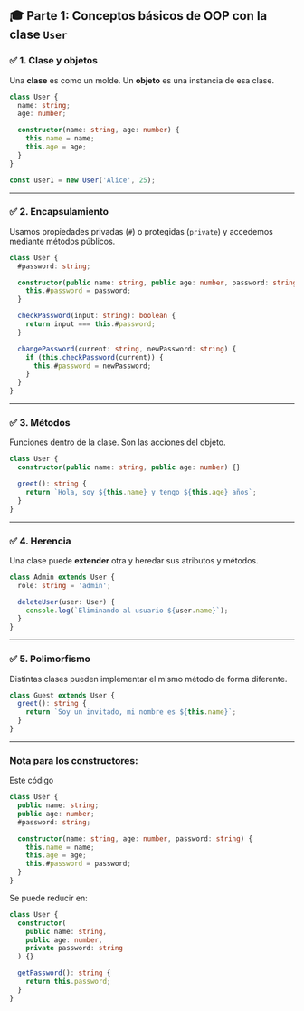 ## 🎓 Parte 1: Conceptos básicos de OOP con la clase `User`

### ✅ 1. **Clase y objetos**

Una **clase** es como un molde. Un **objeto** es una instancia de esa clase.

```ts
class User {
  name: string;
  age: number;

  constructor(name: string, age: number) {
    this.name = name;
    this.age = age;
  }
}

const user1 = new User('Alice', 25);
```

---

### ✅ 2. **Encapsulamiento**

Usamos propiedades privadas (`#`) o protegidas (`private`) y accedemos mediante métodos públicos.

```ts
class User {
  #password: string;

  constructor(public name: string, public age: number, password: string) {
    this.#password = password;
  }

  checkPassword(input: string): boolean {
    return input === this.#password;
  }

  changePassword(current: string, newPassword: string) {
    if (this.checkPassword(current)) {
      this.#password = newPassword;
    }
  }
}
```

---

### ✅ 3. **Métodos**

Funciones dentro de la clase. Son las acciones del objeto.

```ts
class User {
  constructor(public name: string, public age: number) {}

  greet(): string {
    return `Hola, soy ${this.name} y tengo ${this.age} años`;
  }
}
```

---

### ✅ 4. **Herencia**

Una clase puede **extender** otra y heredar sus atributos y métodos.

```ts
class Admin extends User {
  role: string = 'admin';

  deleteUser(user: User) {
    console.log(`Eliminando al usuario ${user.name}`);
  }
}
```

---

### ✅ 5. **Polimorfismo**

Distintas clases pueden implementar el mismo método de forma diferente.

```ts
class Guest extends User {
  greet(): string {
    return `Soy un invitado, mi nombre es ${this.name}`;
  }
}
```
---
### Nota para los constructores:

Este código
```ts
class User {
  public name: string;
  public age: number;
  #password: string;

  constructor(name: string, age: number, password: string) {
    this.name = name;
    this.age = age;
    this.#password = password;
  }
}
```

Se puede reducir en:
```ts
class User {
  constructor(
    public name: string,
    public age: number,
    private password: string
  ) {}

  getPassword(): string {
    return this.password;
  }
}
```


